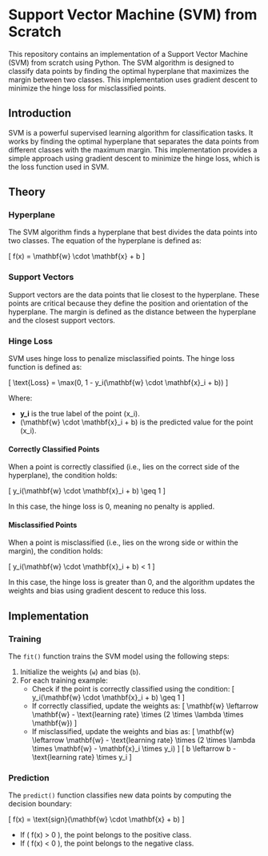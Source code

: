 # Support Vector Machine (SVM) from Scratch

This repository contains an implementation of a Support Vector Machine (SVM) from scratch using Python. The SVM algorithm is designed to classify data points by finding the optimal hyperplane that maximizes the margin between two classes. This implementation uses gradient descent to minimize the hinge loss for misclassified points.

## Introduction

SVM is a powerful supervised learning algorithm for classification tasks. It works by finding the optimal hyperplane that separates the data points from different classes with the maximum margin. This implementation provides a simple approach using gradient descent to minimize the hinge loss, which is the loss function used in SVM.

## Theory

### Hyperplane

The SVM algorithm finds a hyperplane that best divides the data points into two classes. The equation of the hyperplane is defined as:

\[
f(x) = \mathbf{w} \cdot \mathbf{x} + b
\]

### Support Vectors

Support vectors are the data points that lie closest to the hyperplane. These points are critical because they define the position and orientation of the hyperplane. The margin is defined as the distance between the hyperplane and the closest support vectors.

### Hinge Loss

SVM uses hinge loss to penalize misclassified points. The hinge loss function is defined as:

\[
\text{Loss} = \max(0, 1 - y_i(\mathbf{w} \cdot \mathbf{x}_i + b))
\]

Where:
- **y_i** is the true label of the point \(x_i\).
- \(\mathbf{w} \cdot \mathbf{x}_i + b\) is the predicted value for the point \(x_i\).

#### Correctly Classified Points
When a point is correctly classified (i.e., lies on the correct side of the hyperplane), the condition holds:

\[
y_i(\mathbf{w} \cdot \mathbf{x}_i + b) \geq 1
\]

In this case, the hinge loss is 0, meaning no penalty is applied.

#### Misclassified Points
When a point is misclassified (i.e., lies on the wrong side or within the margin), the condition holds:

\[
y_i(\mathbf{w} \cdot \mathbf{x}_i + b) < 1
\]

In this case, the hinge loss is greater than 0, and the algorithm updates the weights and bias using gradient descent to reduce this loss.

## Implementation

### Training

The `fit()` function trains the SVM model using the following steps:

1. Initialize the weights (`w`) and bias (`b`).
2. For each training example:
   - Check if the point is correctly classified using the condition:
     \[
     y_i(\mathbf{w} \cdot \mathbf{x}_i + b) \geq 1
     \]
   - If correctly classified, update the weights as:
     \[
     \mathbf{w} \leftarrow \mathbf{w} - \text{learning rate} \times (2 \times \lambda \times \mathbf{w})
     \]
   - If misclassified, update the weights and bias as:
     \[
     \mathbf{w} \leftarrow \mathbf{w} - \text{learning rate} \times (2 \times \lambda \times \mathbf{w} - \mathbf{x}_i \times y_i)
     \]
     \[
     b \leftarrow b - \text{learning rate} \times y_i
     \]

### Prediction

The `predict()` function classifies new data points by computing the decision boundary:

\[
f(x) = \text{sign}(\mathbf{w} \cdot \mathbf{x} + b)
\]

- If \( f(x) > 0 \), the point belongs to the positive class.
- If \( f(x) < 0 \), the point belongs to the negative class.
